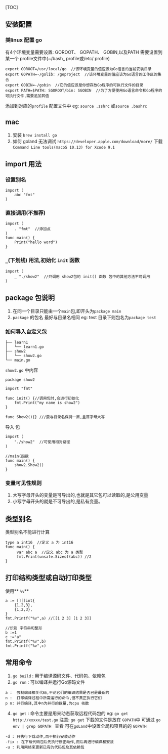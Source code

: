 [TOC]


##  安装配置
### 类linux 配置 go
有4个环境变量需要设置: GOROOT、 GOPATH、 GOBIN,以及PATH
需要设置到某一个 profile文件中(~/bash_ profile或/etc/ profile)
```
export GOROOT=/usr/local/go  //该环境变量的值应该为Go语言的当前安装目录
export GOPATH=-/golib: /goproject  //该环境变量的值应该为Go语言的工作区的集合
export GOBIN=-/gobin  //它的值应该是你想存放Go程序的可执行文件的目录
export PATH=$PATH: SGOROOT/bin: SGOBIN  //为了方便使用Go语言命令和Go程序的可执行文件,需要追加其值
```
添加到对应的`profile` 配置文件中
eg:
`source .zshrc` 或`source .bashrc`
## mac
1. 安装
`brew install go`
2. 如何 goland 无法调试
`https://developer.apple.com/download/more/` 
下载 `Command Line tools(macoS 10.13) for Xcode 9.1`

##  import 用法
### 设置别名
```
import (
	abc "fmt"
)
```
### 直接调用(不推荐)
```
import (
	. "fmt"  //添加点
)
func main() {
	Print("hello word")
}
```
###  `_`(下划线) 用法,初始化 `init` 函数
```
import (
	_ "./show2"  //只调用 show2包的 init() 函数 包中的其他方法不可调用
)
```

## package 包说明
1. 在同一个目录只能由一个` main `包,即开头为`package main`
2. `package` 的包名 最好与目录名相同 eg: test 目录下则包名为`package test`
### 如何导入自定义包
```
├── learn1
│   └── learn1.go
├── show2
│   └── show2.go
└── main.go
```
`show2.go` 中内容
```
package show2

import "fmt"

func init() {//调用包时,会进行初始化
	fmt.Print("my name is show2")
}

func Show2(){} ///要与目录名保持一直,且首字母大写
```
导入 包
```
import (
	"./show2"  //可使用相对路径
)

//main(函数
func main() {
	show2.Show2()
}
```

### 变量可见性规则
1. 大写字母开头的变量是可导出的,也就是其它包可以读取的,是公用变量
2. 小写字母开头的就是不可导出的,是私有变量。


## 类型别名
类型别名不能进行计算
```
type a int16  //定义 a 为 int16 
func main() {
	 var abc a  //定义 abc 为 a 类型
	 fmt.Print(unsafe.Sizeof(abc)) //2 
}
```
## 打印结构类型或自动打印类型
使用** `%v`**
```
a := [][]int{
    {1,2,3},
    {1,2,3},
}
fmt.Printf("%v",a) //[[1 2 3] [1 2 3]]

//识别 字符串和整形
b :=1
c :="a"
fmt.Printf("%v",b) 
fmt.Printf("%v",c)
```


## 常用命令
1. `go build` : 用于编译源码文件、代码包、依赖包
2. `go run` : 可以编译并运行Go源码文件
```
a :  强制编译相关代码,不论它们的编译结果是否已是最新的
n :  打印编译过程中所需运行的命令,但不真正执行它们
p n: 并行编译,其中n为并行的数量,为cpu 核数
```
4. `go get` : 命令主要是用来动态获取远程代码包的
eg: `go get http://xxxxx/test.go`
注意: `go get` 下载的文件是放在 `GOPATH`中
可通过 `go env | grep GOPATH ` 查看
可在`goLand`中设置全局和项目的的 `GOPATH`
```
-d : 只执行下载动作,而不执行安装动作
-fix : 在下载代码包后先执行修正动作,而后再进行编译和安装
-u : 利用网络来更新已有的代码包及其依赖包
```